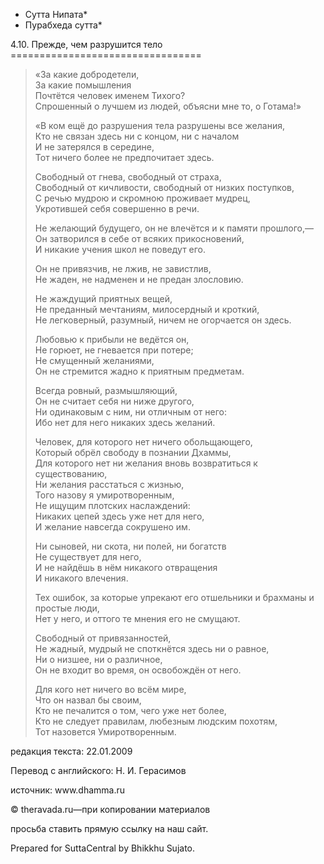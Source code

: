 * Сутта Нипата*
* Пурабхеда сутта*

4\.10\. Прежде, чем разрушится тело
\=\=\=\=\=\=\=\=\=\=\=\=\=\=\=\=\=\=\=\=\=\=\=\=\=\=\=\=\=\=\=\=\=

> «За какие добродетели,  
> За какие помышления  
> Почтётся человек именем Тихого?  
> Спрошенный о лучшем из людей, объясни мне то, о Готама\!»
>
> «В ком ещё до разрушения тела разрушены все желания,  
> Кто не связан здесь ни с концом, ни с началом  
> И не затерялся в середине,  
> Тот ничего более не предпочитает здесь\.
>
> Свободный от гнева, свободный от страха,  
> Свободный от кичливости, свободный от низких поступков,  
> С речью мудрою и скромною проживает мудрец,  
> Укротившей себя совершенно в речи\.
>
> Не желающий будущего, он не влечётся и к памяти прошлого,—  
> Он затворился в себе от всяких прикосновений,  
> И никакие учения школ не поведут его\.
>
> Он не привязчив, не лжив, не завистлив,  
> Не жаден, не надменен и не предан злословию\.
>
> Не жаждущий приятных вещей,  
> Не преданный мечтаниям, милосердный и кроткий,  
> Не легковерный, разумный, ничем не огорчается он здесь\.
>
> Любовью к прибыли не ведётся он,  
> Не горюет, не гневается при потере;  
> Не смущенный желаниями,  
> Он не стремится жадно к приятным предметам\.
>
> Всегда ровный, размышляющий,  
> Он не считает себя ни ниже другого,  
> Ни одинаковым с ним, ни отличным от него:  
> Ибо нет для него никаких здесь желаний\.
>
> Человек, для которого нет ничего обольщающего,  
> Который обрёл свободу в познании Дхаммы,  
> Для которого нет ни желания вновь возвратиться к существованию,  
> Ни желания расстаться с жизнью,  
> Того назову я умиротворенным,  
> Не ищущим плотских наслаждений:  
> Никаких цепей здесь уже нет для него,  
> И желание навсегда сокрушено им\.
>
> Ни сыновей, ни скота, ни полей, ни богатств  
> Не существует для него,  
> И не найдёшь в нём никакого отвращения  
> И никакого влечения\.
>
> Тех ошибок, за которые упрекают его отшельники и брахманы и простые люди,  
> Нет у него, и оттого те мнения его не смущают\.
>
> Свободный от привязанностей,  
> Не жадный, мудрый не споткнётся здесь ни о равное,  
> Ни о низшее, ни о различное,  
> Он не входит во время, он освобождён от него\.
>
> Для кого нет ничего во всём мире,  
> Что он назвал бы своим,  
> Кто не печалится о том, чего уже нет более,  
> Кто не следует правилам, любезным людским похотям,  
> Тот назовется Умиротворенным\.

редакция текста: 22\.01\.2009

Перевод с английского: Н\. И\. Герасимов

источник: www\.dhamma\.ru

© theravada\.ru—при копировании материалов

просьба ставить прямую ссылку на наш сайт\.

Prepared for SuttaCentral by Bhikkhu Sujato\.